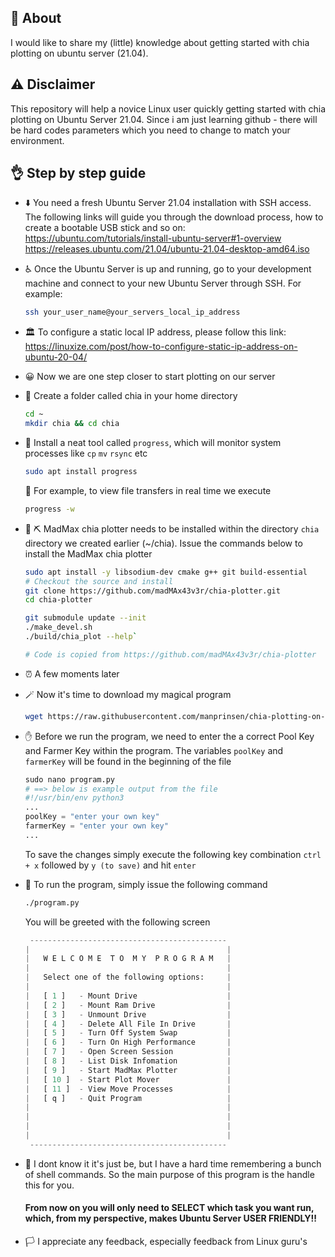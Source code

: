 ## 🌱 About

I would like to share my (little) knowledge about getting started with chia plotting on ubuntu server (21.04).

## ⚠️ Disclaimer

This repository will help a novice Linux user quickly getting started with chia plotting on Ubuntu Server 21.04. Since i am just learning github - there will be hard codes parameters which you need to change to match your environment.

## 👌 Step by step guide

* ⬇️ You need a fresh Ubuntu Server 21.04 installation with SSH access. The following links will guide you through the download process, how to create a bootable USB stick and so on:
  https://ubuntu.com/tutorials/install-ubuntu-server#1-overview
  https://releases.ubuntu.com/21.04/ubuntu-21.04-desktop-amd64.iso

* ♿ Once the Ubuntu Server is up and running, go to your development machine and connect to your new Ubuntu Server through SSH. For example:

  ```bash
  ssh your_user_name@your_servers_local_ip_address
  ```

- 🏛️ To configure a static local IP address, please follow this link: https://linuxize.com/post/how-to-configure-static-ip-address-on-ubuntu-20-04/

- 😀 Now we are one step closer to start plotting on our server

- 📁 Create a folder called chia in your home directory 

  ```bash
  cd ~
  mkdir chia && cd chia
  ```

- 🔄 Install a neat tool called `progress`, which will monitor system processes like `cp` `mv` `rsync` etc 

  ```bash
  sudo apt install progress
  ```

  📶 For example, to view file transfers in real time we execute

  ```bash
  progress -w
  ```

- 💽 ⛏️ MadMax chia plotter needs to be installed within the directory `chia` directory we created earlier (~/chia). Issue the commands below to install the MadMax chia plotter  

  ```bash
  sudo apt install -y libsodium-dev cmake g++ git build-essential
  # Checkout the source and install
  git clone https://github.com/madMAx43v3r/chia-plotter.git 
  cd chia-plotter
  
  git submodule update --init
  ./make_devel.sh
  ./build/chia_plot --help`
  
  # Code is copied from https://github.com/madMAx43v3r/chia-plotter
  ```

* ⏰ A few moments later

* 🪄 Now it's time to download my magical program  

  ```bash
  wget https://raw.githubusercontent.com/manprinsen/chia-plotting-on-ubuntu-server/main/program.py && sudo chmod 777 program.py
  ```

* ✋ Before we run the program, we need to enter the a correct Pool Key and Farmer Key within the program.
  The variables `poolKey` and `farmerKey` will be found in the beginning of the file

  ```python
  sudo nano program.py
  # ==> below is example output from the file
  #!/usr/bin/env python3
  ...
  poolKey = "enter your own key"
  farmerKey = "enter your own key"
  ...
  ```

  To save the changes simply execute the following key combination `ctrl + x` followed by `y (to save)` and hit  `enter`

* 🚀 To run the program, simply issue the following command

  ```bash
  ./program.py
  ```

  You will be greeted with the following screen

  ```python
   --------------------------------------------
  |                                            |
  |   W E L C O M E  T O  M Y  P R O G R A M   |
  |                                            |
  |   Select one of the following options:     |
  |                                            |
  |   [ 1 ]   - Mount Drive                    |
  |   [ 2 ]   - Mount Ram Drive                |
  |   [ 3 ]   - Unmount Drive                  |
  |   [ 4 ]   - Delete All File In Drive       |
  |   [ 5 ]   - Turn Off System Swap           |
  |   [ 6 ]   - Turn On High Performance       |
  |   [ 7 ]   - Open Screen Session            |
  |   [ 8 ]   - List Disk Infomation           |
  |   [ 9 ]   - Start MadMax Plotter           |
  |   [ 10 ]  - Start Plot Mover               |
  |   [ 11 ]  - View Move Processes            |
  |   [ q ]   - Quit Program                   |
  |                                            |
  |                                            |
  |                                            |
  |                                            |
   --------------------------------------------
  ```

* 🙏 I dont know it it's just be, but I have a hard time remembering a bunch of shell commands. So the main purpose  of this program is the handle this for you. 

  #### From now on you will only need to SELECT which task you want run, which, from my perspective, makes Ubuntu Server USER FRIENDLY!!

* 🏳️ I appreciate any feedback, especially feedback from Linux guru's
